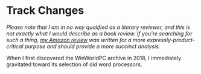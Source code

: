 # Track Changes

*Please note that I am in no way qualified as a literary reviewer, and this is not exactly what I would describe as a book review. If you're searching for such a thing, [my Amazon review](https://www.notion.so/rotund/Track-Changes-Amazon-Review-f37424815d144e978805511838da0fee) was written for a more expressly-product-critical purpose and should provide a more succinct analysis.*

When I first discovered the WinWorldPC archive in 2018, I immediately gravitated toward its selection of old word processors.